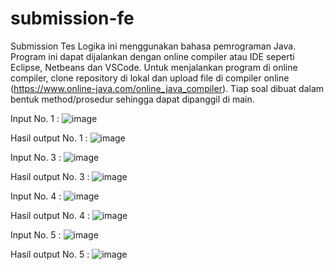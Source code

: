 # submission-fe
Submission Tes Logika ini menggunakan bahasa pemrograman Java. Program ini dapat dijalankan dengan online compiler atau IDE seperti Eclipse, Netbeans dan VSCode.
Untuk menjalankan program di online compiler, clone repository di lokal dan upload file di compiler online (https://www.online-java.com/online_java_compiler). Tiap soal dibuat dalam bentuk method/prosedur sehingga dapat dipanggil di main.

Input No. 1 :
![image](https://user-images.githubusercontent.com/79553697/201471969-b9184678-a1dd-4f13-8256-cec453340ebe.png)

Hasil output No. 1 : 
![image](https://user-images.githubusercontent.com/79553697/201471863-b613d3ea-0817-445c-b037-97a8dcad0692.png)


Input No. 3 :
![image](https://user-images.githubusercontent.com/79553697/201471998-f33da34b-fbe1-41ab-93ae-87028c01625b.png)

Hasil output No. 3 :
![image](https://user-images.githubusercontent.com/79553697/201471898-6b5fc73b-c76a-454f-907c-1e7f9072c091.png)


Input No. 4 :
![image](https://user-images.githubusercontent.com/79553697/201472034-bc68f34c-0a6d-49a4-9864-c49b0aeecf8a.png)

Hasil output No. 4 :
![image](https://user-images.githubusercontent.com/79553697/201471918-a2d005a5-f4eb-4caf-a4cc-bd54b924203e.png)


Input No. 5 :
![image](https://user-images.githubusercontent.com/79553697/201472057-0e6d7818-cce5-4c55-a033-20abf2bb5006.png)

Hasil output No. 5 :
![image](https://user-images.githubusercontent.com/79553697/201471944-6ff26165-a566-4074-8ae5-c275cbfc2c3c.png)
